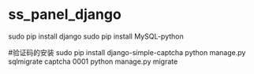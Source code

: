 # ss_panel_django
sudo pip install django
sudo pip install MySQL-python


#验证码的安装
sudo pip install django-simple-captcha 
python manage.py sqlmigrate captcha 0001
python manage.py migrate


